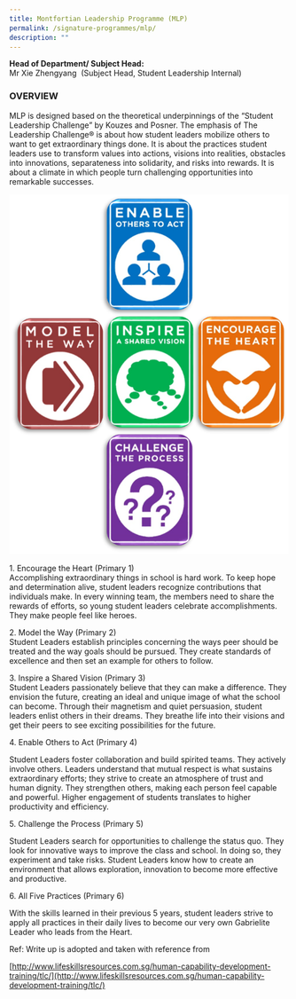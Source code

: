 ```yaml
---
title: Montfortian Leadership Programme (MLP)
permalink: /signature-programmes/mlp/
description: ""
---
```

**Head of Department/ Subject Head:**   
Mr Xie Zhengyang  (Subject Head, Student Leadership Internal)  

### OVERVIEW

MLP is designed based on the theoretical underpinnings of the “Student Leadership Challenge” by Kouzes and Posner. The emphasis of The Leadership Challenge® is about how student leaders mobilize others to want to get extraordinary things done. It is about the practices student leaders use to transform values into actions, visions into realities, obstacles into innovations, separateness into solidarity, and risks into rewards. It is about a climate in which people turn challenging opportunities into remarkable successes.

![](/images/TLC%20Framework.png)

1\. Encourage the Heart (Primary 1)  
Accomplishing extraordinary things in school is hard work. To keep hope and determination alive, student leaders recognize contributions that individuals make. In every winning team, the members need to share the rewards of efforts, so young student leaders celebrate accomplishments. They make people feel like heroes.  
  
2\. Model the Way (Primary 2)  
Student Leaders establish principles concerning the ways peer should be treated and the way goals should be pursued. They create standards of excellence and then set an example for others to follow.  
  
3\. Inspire a Shared Vision (Primary 3)  
Student Leaders passionately believe that they can make a difference. They envision the future, creating an ideal and unique image of what the school can become. Through their magnetism and quiet persuasion, student leaders enlist others in their dreams. They breathe life into their visions and get their peers to see exciting possibilities for the future.

4\. Enable Others to Act (Primary 4)  

Student Leaders foster collaboration and build spirited teams. They actively involve others. Leaders understand that mutual respect is what sustains extraordinary efforts; they strive to create an atmosphere of trust and human dignity. They strengthen others, making each person feel capable and powerful. Higher engagement of students translates to higher productivity and efficiency.  

  

5\. Challenge the Process (Primary 5)  

Student Leaders search for opportunities to challenge the status quo. They look for innovative ways to improve the class and school. In doing so, they experiment and take risks. Student Leaders know how to create an environment that allows exploration, innovation to become more effective and productive.  

  

6\. All Five Practices (Primary 6)  

With the skills learned in their previous 5 years, student leaders strive to apply all practices in their daily lives to become our very own Gabrielite Leader who leads from the Heart.  

  

Ref: Write up is adopted and taken with reference from

[http://www.lifeskillsresources.com.sg/human-capability-development-training/tlc/](http://www.lifeskillsresources.com.sg/human-capability-development-training/tlc/)